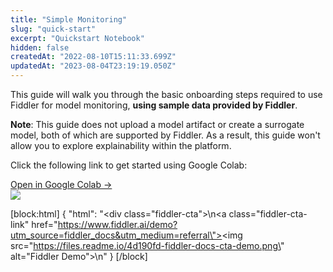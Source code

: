 ```yaml
---
title: "Simple Monitoring"
slug: "quick-start"
excerpt: "Quickstart Notebook"
hidden: false
createdAt: "2022-08-10T15:11:33.699Z"
updatedAt: "2023-08-04T23:19:19.050Z"
---
```

This guide will walk you through the basic onboarding steps required to use Fiddler for model monitoring, **using sample data provided by Fiddler**.  

**Note**: This guide does not upload a model artifact or create a surrogate model, both of which are supported by Fiddler.  As a result, this guide won't allow you to explore explainability within the platform.

Click the following link to get started using Google Colab:

<div class="colab-box">
    <a href="https://colab.research.google.com/github/fiddler-labs/fiddler-examples/blob/main/quickstart/Fiddler_Quickstart_Simple_Monitoring.ipynb" target="_blank">
        <div>
            Open in Google Colab →
        </div>
    </a>
    <div>
            <img src="https://colab.research.google.com/img/colab_favicon_256px.png" />
    </div>
</div>

[block:html]
{
  "html": "<div class=\"fiddler-cta\">\n<a class=\"fiddler-cta-link\" href=\"https://www.fiddler.ai/demo?utm_source=fiddler_docs&utm_medium=referral\"><img src=\"https://files.readme.io/4d190fd-fiddler-docs-cta-demo.png\" alt=\"Fiddler Demo\"></a>\n</div>"
}
[/block]